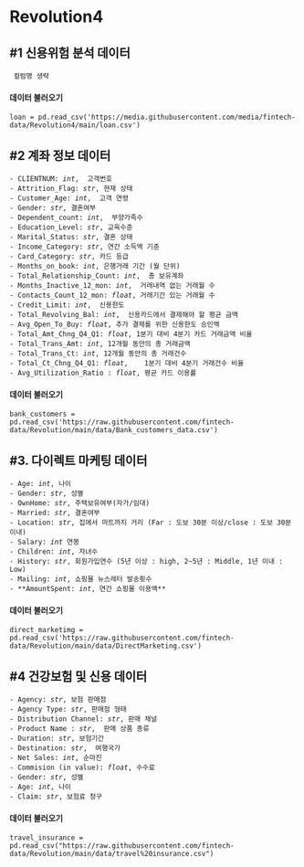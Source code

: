 # Revolution4

## **#1 신용위험 분석 데이터**

<pre><code> 컬럼명 생략
</code></pre>



#### **데이터 불러오기**
<pre><code>loan = pd.read_csv('https://media.githubusercontent.com/media/fintech-data/Revolution4/main/loan.csv')
</code></pre>

## **#2 계좌 정보 데이터**

<pre><code>- CLIENTNUM: <i>int</i>,  고객번호
- Attrition_Flag: <i>str</i>, 현재 상태
- Customer_Age: <i>int</i>,  고객 연령
- Gender: <i>str</i>, 결혼여부
- Dependent_count: <i>int</i>,  부양가족수
- Education_Level: <i>str</i>, 교육수준
- Marital_Status: <i>str</i>, 결혼 상태
- Income_Category: <i>str</i>, 연간 소득액 기준
- Card_Category: <i>str</i>, 카드 등급
- Months_on_book: <i>int</i>, 은행거래 기간 (월 단위)
- Total_Relationship_Count: <i>int</i>,  총 보유계좌
- Months_Inactive_12_mon: <i>int</i>,  거래내역 없는 거래월 수
- Contacts_Count_12_mon: <i>float</i>, 거래기간 있는 거래월 수
- Credit_Limit: <i>int</i>,  신용한도
- Total_Revolving_Bal: <i>int</i>,  신용카드에서 결제해야 할 평균 금액
- Avg_Open_To_Buy: <i>float</i>, 추가 결제를 위한 신용한도 승인액
- Total_Amt_Chng_Q4_Q1: <i>float</i>, 1분기 대비 4분기 카드 거래금액 비율
- Total_Trans_Amt: <i>int</i>, 12개월 동안의 총 거래금액
- Total_Trans_Ct: <i>int</i>, 12개월 동안의 총 거래건수
- Total_Ct_Chng_Q4_Q1: <i>float</i>,	1분기 대비 4분기 거래건수 비율
- Avg_Utilization_Ratio : <i>float</i>, 평균 카드 이용률
</code></pre>

#### **데이터 불러오기**
<pre><code>bank_customers = pd.read_csv('https://raw.githubusercontent.com/fintech-data/Revolution/main/data/Bank_customers_data.csv')
</code></pre>

## #3. 다이렉트 마케팅 데이터

<pre><code>- Age: <i>int</i>, 나이
- Gender: <i>str</i>, 성별
- OwnHome: <i>str</i>, 주택보유여부(자가/임대)
- Married: <i>str</i>, 결혼여부
- Location: <i>str</i>, 집에서 마트까지 거리 (Far : 도보 30분 이상/close : 도보 30분 이내)
- Salary: <i>int</i> 연봉
- Children: <i>int</i>, 자녀수
- History: <i>str</i>, 회원가입연수 (5년 이상 : high, 2~5년 : Middle, 1년 이내 : Low)
- Mailing: <i>int</i>, 쇼핑몰 뉴스레터 발송횟수
- **AmountSpent: <i>int</i>, 연간 쇼핑몰 이용액**
</code></pre>

#### **데이터 불러오기**
<pre><code>direct_marketimg = pd.read_csv('https://raw.githubusercontent.com/fintech-data/Revolution/main/data/DirectMarketing.csv')
</code></pre>

## **#4 건강보험 및 신용 데이터**

<pre><code>- Agency: <i>str</i>, 보험 판매점
- Agency Type: <i>str</i>, 판매점 형태
- Distribution Channel: <i>str</i>, 판매 채널
- Product Name : <i>str</i>,  판매 상품 종류
- Duration: <i>str</i>, 보험기간
- Destination: <i>str</i>,  여행국가
- Net Sales: <i>int</i>, 순마진
- Commision (in value): <i>float</i>, 수수료
- Gender: <i>str</i>, 성별
- Age: <i>int</i>, 나이
- Claim: <i>str</i>, 보험료 청구
</code></pre>

#### **데이터 불러오기**
<pre><code>travel_insurance = pd.read_csv("https://raw.githubusercontent.com/fintech-data/Revolution/main/data/travel%20insurance.csv")
</code></pre>

